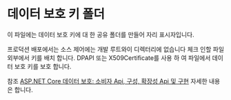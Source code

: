 # <a name="data-protection-key-folder"></a>데이터 보호 키 폴더

이 파일에는 데이터 보호 키에 대 한 공유 폴더를 만들어 자리 표시자입니다.

프로덕션 배포에서는 소스 제어에는 개발 루트와이 디렉터리에 없습니다 체크 인할 파일 외부에서 키를 배치 합니다. DPAPI 또는 X509Certificate를 사용 하 여 파일에서 데이터 보호 키를 보호 합니다.

참조 [ASP.NET Core 데이터 보호: 소비자 Api, 구성, 확장성 Api 및 구현](https://docs.microsoft.com/aspnet/core/security/data-protection/) 자세한 내용은 합니다.
